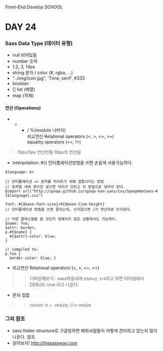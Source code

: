 ###### Front-End Develop SCHOOL

# DAY 24

### Sass Data Type (데이터 유형)
- null 비어있음
- number 숫자
 - 1.2, 3, 14px
- string 문자 / color (#, rgba, ...)
 - "../img/icon.jpg", 'Time, serif', #333
- boolean
- [] list (배열)
- map (객체) 

#### 연산 (Operations)

+ - * / %(modulo 나머지) <br>
비교연산 Relational operators (<, >, <=, >=) <br>
equality operators (==, !=) 

> 10px/5px 연산안됨 10px/5 연산됨 

- Interpolation: #{} 인터폴레이션방법을 쓰면 손쉽게 사용가능하다. 

```
$language: kr

// 인터폴레이션 => 문자를 처리하기 위해 접합시키는 방법
// 문자열 내에 변수만 넣으면 처리가 안되고 이 방법으로 넣어야 된다. 
@import url("http://spoqa.github.io/spoqa-han-sans/css/SpoqaHanSans-#{$language}.css")

font: #{$base-font-size}/#{$base-line-height}
// 인터폴레이션 방법을 쓰면 잘되는데, 쓰지않으면 /가 연산자로 인식된다.
```

```
// 어떤 클래스명을 쓸 것인지 정해지지 않은 상황에서도 가능하다. 
$name: foo;
$attr: border;
p.#{$name} {
  #{$attr}-color: blue;
}

// compiled to:
p.foo {
  border-color: blue; }
```

- 비교연산 Relational operators (<, >, <=, >=)

>> 디버깅해보기 : sass파일내에  `@debug 1<4`라고 하면 터미널에서 DEBUG: true 라고 나온다.

- 문자 접합

>> cursor: n + -resize; // n-resize 

### 그외 참조

- sass folder structure로 구글링하면 해외사람들이 어떻게 관리하고 있는지 많이 나온다. 참조.
- 읽어보자! <http://thesassway.com>